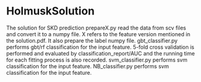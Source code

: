# HolmuskSolution


The solution for SKD prediction
prepareX.py read the data from scv files and convert it to a numpy file. X refers to the feature version mentioned in the solution.pdf. It also prepare the label numpy file.
gbt_classifier.py performs gbt/rf classification for the input feature. 5-fold cross validation is performed and evaluated by classification_report/AUC and the running time for each fitting process is also recorded. 
svm_classifier.py performs svm classification for the input feature.
NB_classifier.py performs svm classification for the input feature.

